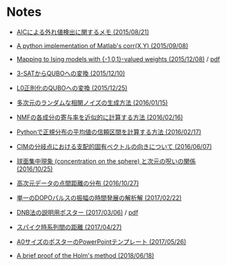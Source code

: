 Notes
=====

* [AICによる外れ値検出に関するメモ (2015/08/21)](../20150821/memo.html)

* [A python implementation of Matlab's corr(X,Y) (2015/09/08)](https://gist.github.com/okumakito/57dd95c78370cf5b0beb7752c9ad06ee)

* [Mapping to Ising models with {-1,0,1}-valued weights (2015/12/08)](../20151208/slide.html) / [pdf](../20151208/slide_dist.pdf)

* [3-SATからQUBOへの変換 (2015/12/10)](../20151210/memo.html)

* [L0正則化のQUBOへの変換 (2015/12/25)](../20151225/memo.html)

* [多次元のランダムな相関ノイズの生成方法 (2016/01/15)](../20160115/memo.html)

* [NMFの各成分の寄与率を近似的に計算する方法 (2016/02/16)](../20160216/memo.html)

* [Pythonで正規分布の平均値の信頼区間を計算する方法 (2016/02/17)](../20160217/memo.html)

* [CIMの分岐点における支配的固有ベクトルの向きについて (2016/06/07)](../20160607/memo.html)

* [球面集中現象 (concentration on the sphere) と次元の呪いの関係 (2016/10/25)](../20161025/memo.html)

* [高次元データの点間距離の分布 (2016/10/27)](../20161027/memo.html)

* [単一のDOPOパルスの振幅の時間発展の解析解 (2017/02/22)](../20170222/memo.html)

* [DNB法の説明用ポスター (2017/03/06)](../20170306/poster.html) / [pdf](../20170306/poster.pdf)

* [スパイク時系列間の距離 (2017/04/27)](../20170427/memo.html)

* [A0サイズのポスターのPowerPointテンプレート (2017/05/26)](../poster_template.pptx)

* [A brief proof of the Holm's method (2018/06/18)](../20180618/memo.html)



